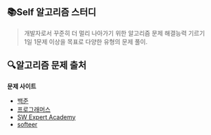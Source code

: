 ## 📚Self 알고리즘 스터디
> 개발자로서 꾸준히 더 멀리 나아가기 위한 알고리즘 문제 해결능력 기르기<br>
> 1일 1문제 이상을 목표로 다양한 유형의 문제 풀이.
  
## 🔍알고리즘 문제 출처
**문제 사이트**
* [백준](https://www.acmicpc.net/)
* [프로그래머스](https://programmers.co.kr/)
* [SW Expert Academy](https://swexpertacademy.com/)
* [softeer](https://softeer.ai/)
  
